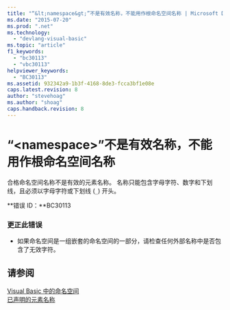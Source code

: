 ```yaml
---
title: "“&lt;namespace&gt;”不是有效名称，不能用作根命名空间名称 | Microsoft Docs"
ms.date: "2015-07-20"
ms.prod: ".net"
ms.technology: 
  - "devlang-visual-basic"
ms.topic: "article"
f1_keywords: 
  - "bc30113"
  - "vbc30113"
helpviewer_keywords: 
  - "BC30113"
ms.assetid: 932342a9-1b3f-4168-8de3-fcca3bf1e08e
caps.latest.revision: 8
author: "stevehoag"
ms.author: "shoag"
caps.handback.revision: 8
---
```

# “&lt;namespace&gt;”不是有效名称，不能用作根命名空间名称
合格命名空间名称不是有效的元素名称。 名称只能包含字母字符、数字和下划线，且必须以字母字符或下划线 \(`_`\) 开头。  
  
 **错误 ID：**BC30113  
  
### 更正此错误  
  
-   如果命名空间是一组嵌套的命名空间的一部分，请检查任何外部名称中是否包含了无效字符。  
  
## 请参阅  
 [Visual Basic 中的命名空间](../../visual-basic/programming-guide/program-structure/namespaces.md)   
 [已声明的元素名称](../../visual-basic/programming-guide/language-features/declared-elements/declared-element-names.md)